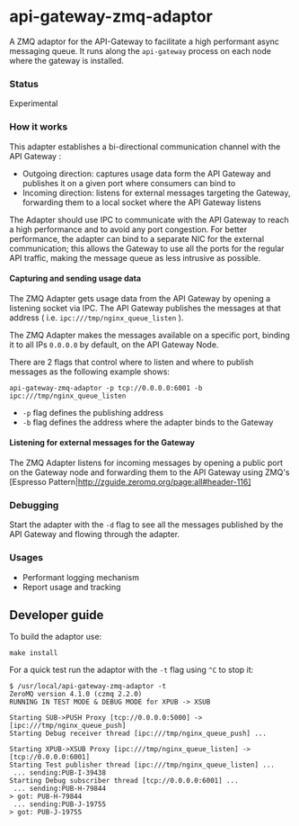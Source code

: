api-gateway-zmq-adaptor
=======================

A ZMQ adaptor for the API-Gateway to facilitate a high performant async messaging queue.
It runs along the `api-gateway` process on each node where the gateway is installed.


### Status
Experimental

### How it works
This adapter establishes a bi-directional communication channel with the API Gateway :

* Outgoing direction: captures usage data form the API Gateway and publishes it on a given port where consumers can bind to
* Incoming direction: listens for external messages targeting the Gateway, forwarding them to a local socket where the API Gateway listens

The Adapter should use IPC to communicate with the API Gateway to reach a high performance and to avoid any port congestion.
For better performance, the adapter can bind to a separate NIC for the external communication; this allows the Gateway to use all the ports for the regular API traffic, making the message queue as less intrusive as possible.

#### Capturing and sending usage data
The ZMQ Adapter gets usage data from the API Gateway by opening a listening socket via IPC.
The API Gateway publishes the messages at that address ( i.e. `ipc:///tmp/nginx_queue_listen` ).

The ZMQ Adapter makes the messages available on a specific port, binding it to all IPs `0.0.0.0` by default, on the API Gateway Node.

There are 2 flags that control where to listen and where to publish messages as the following example shows:

```
api-gateway-zmq-adaptor -p tcp://0.0.0.0:6001 -b ipc:///tmp/nginx_queue_listen
```

* `-p` flag defines the publishing address
* `-b` flag defines the address where the adapter binds to the Gateway

#### Listening for external messages for the Gateway
The ZMQ Adapter listens for incoming messages by opening a public port on the Gateway node and forwarding them to the API Gateway using ZMQ's [Espresso Pattern|http://zguide.zeromq.org/page:all#header-116]

### Debugging
Start the adapter with the `-d` flag to see all the messages published by the API Gateway and flowing through the adapter.

### Usages
* Performant logging mechanism
* Report usage and tracking
 
## Developer guide

To build the adaptor use:

```
make install
```

For a quick test run the adaptor with the `-t` flag using `^C` to stop it:

```
$ /usr/local/api-gateway-zmq-adaptor -t
ZeroMQ version 4.1.0 (czmq 2.2.0)
RUNNING IN TEST MODE & DEBUG MODE for XPUB -> XSUB

Starting SUB->PUSH Proxy [tcp://0.0.0.0:5000] -> [ipc:///tmp/nginx_queue_push]
Starting Debug receiver thread [ipc:///tmp/nginx_queue_push] ...

Starting XPUB->XSUB Proxy [ipc:///tmp/nginx_queue_listen] -> [tcp://0.0.0.0:6001]
Starting Test publisher thread [ipc:///tmp/nginx_queue_listen] ...
 ... sending:PUB-I-39438
Starting Debug subscriber thread [tcp://0.0.0.0:6001] ...
 ... sending:PUB-H-79844
> got: PUB-H-79844
 ... sending:PUB-J-19755
> got: PUB-J-19755
```